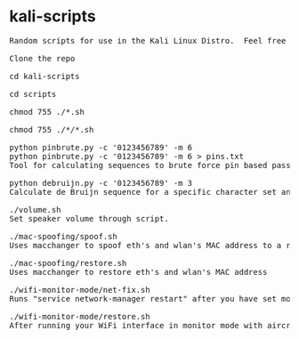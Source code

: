 # kali-scripts
<pre>
Random scripts for use in the Kali Linux Distro.  Feel free to modify the scripts for your particular application.  I will try to use variables where I can to make it simple to configure the scripts.  These are not 100% the best way to do something but just what works primarily for my personal use.  I mainly make these for reference when I find I have to use an odd work around.  For example now with macchanger after spoofing your MAC address you have to add your gateway back in.

Clone the repo

cd kali-scripts

cd scripts

chmod 755 ./*.sh

chmod 755 ./*/*.sh

python pinbrute.py -c '0123456789' -m 6
python pinbrute.py -c '0123456789' -m 6 > pins.txt
Tool for calculating sequences to brute force pin based passwords of a fixed length.  For example a door requires setting a 6 digit pin with available character set of 0-9.  You would set the character set with -c '0123456789' and the length with -m 6.

python debruijn.py -c '0123456789' -m 3
Calculate de Bruijn sequence for a specific character set and subsequence.  Specify the character set with -c 'characters' and the max length of the subsequence with -m # as in above example.

./volume.sh
Set speaker volume through script.

./mac-spoofing/spoof.sh
Uses macchanger to spoof eth's and wlan's MAC address to a random address

./mac-spoofing/restore.sh
Uses macchanger to restore eth's and wlan's MAC address

./wifi-monitor-mode/net-fix.sh
Runs "service network-manager restart" after you have set monitor mode so you can use a second network adapter with the Wireless GUI for network access.

./wifi-monitor-mode/restore.sh
After running your WiFi interface in monitor mode with aircrack-ng this script will restore your network adapters.
</pre>
